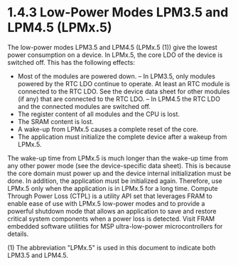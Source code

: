 # 1.4.3 Low-Power Modes LPM3.5 and LPM4.5 (LPMx.5)

The low-power modes LPM3.5 and LPM4.5 (LPMx.5 (1)) give the lowest power consumption on a device. In LPMx.5, the core
LDO of the device is switched off. This has the following effects:

- Most of the modules are powered down.
  – In LPM3.5, only modules powered by the RTC LDO continue to operate. At least an RTC module is connected to the RTC
  LDO. See the device data sheet for other modules (if any) that are connected to the RTC LDO.
  – In LPM4.5 the RTC LDO and the connected modules are switched off.
- The register content of all modules and the CPU is lost.
- The SRAM content is lost.
- A wake-up from LPMx.5 causes a complete reset of the core.
- The application must initialize the complete device after a wakeup from LPMx.5.

The wake-up time from LPMx.5 is much longer than the wake-up time from any other power mode (see the device-specific
data sheet). This is because the core domain must power up and the device internal initialization must be done. In
addition, the application must be initialized again. Therefore, use LPMx.5 only when the application is in LPMx.5 for a
long time. Compute Through Power Loss (CTPL) is a utility API set that leverages FRAM to enable ease of use with LPMx.5
low-power modes and to provide a powerful shutdown mode that allows an application to save and restore critical system
components when a power loss is detected. Visit FRAM embedded software utilities for MSP ultra-low-power
microcontrollers for details.

(1) The abbreviation "LPMx.5" is used in this document to indicate both LPM3.5 and LPM4.5.

